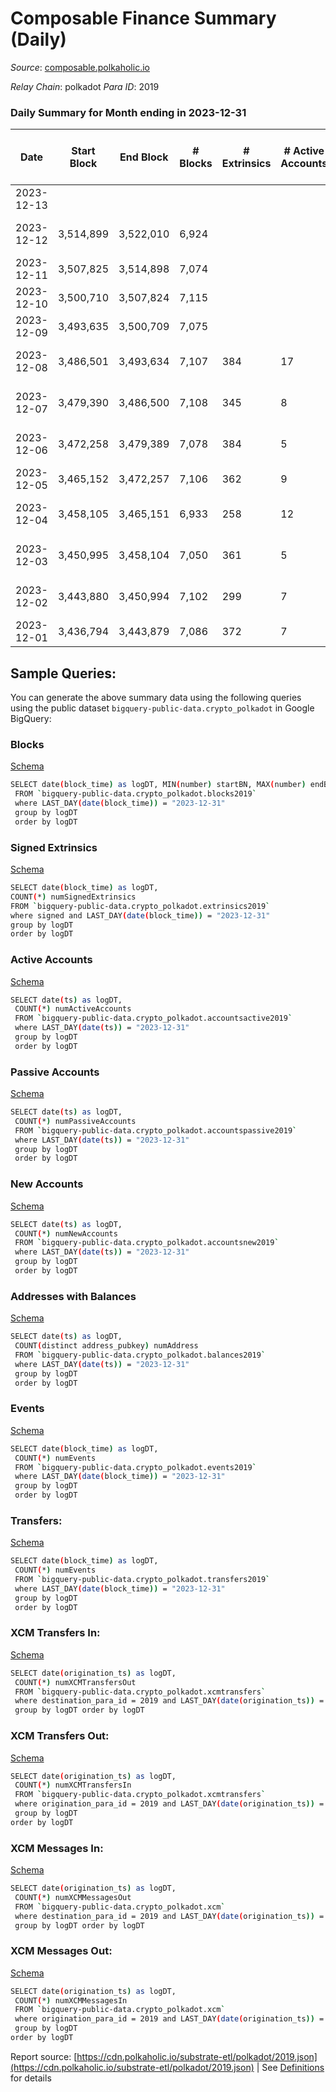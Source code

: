 # Composable Finance Summary (Daily)

_Source_: [composable.polkaholic.io](https://composable.polkaholic.io)

*Relay Chain*: polkadot
*Para ID*: 2019



### Daily Summary for Month ending in 2023-12-31


| Date    | Start Block | End Block | # Blocks | # Extrinsics | # Active Accounts | # Passive Accounts | # New Accounts | # Addresses | # Events  | # Transfers ($USD) | # XCM Transfers In ($USD) | # XCM Transfers Out ($USD) | # XCM In | # XCM Out | Issues |
|---------|-------------|-----------|----------|--------------|-------------------|--------------------|----------------|-------------|-----------|--------------------|---------------------------|----------------------------|----------|-----------|--------|
| 2023-12-13 |  |  |  |  |  |  |  |  |  |   |   |   |  |  |  |
| 2023-12-12 | 3,514,899 | 3,522,010 | 6,924 |  |  |  |  |  |  |   | 15 ($5,407.76) |   | 15 | 15 | 188 missing (2.64%) |
| 2023-12-11 | 3,507,825 | 3,514,898 | 7,074 |  |  |  |  |  |  |   | 3 ($426.18) |   | 4 | 3 |  |
| 2023-12-10 | 3,500,710 | 3,507,824 | 7,115 |  |  |  |  | 44 |  |   | 11 ($2,225.16) | 1  | 11 | 1 |  |
| 2023-12-09 | 3,493,635 | 3,500,709 | 7,075 |  |  |  |  |  |  |   | 3 ($62.21) |   | 3 | 6 |  |
| 2023-12-08 | 3,486,501 | 3,493,634 | 7,107 | 384 | 17 | 4 |  | 44 | 45,530 | 6,794  | 4 ($38.23) |   | 4 | 19 | 27 missing (0.38%) |
| 2023-12-07 | 3,479,390 | 3,486,500 | 7,108 | 345 | 8 | 16 |  | 44 | 44,558 | 6,068  | 12 ($2,742.48) |   | 12 | 9 | 3 missing (0.04%) |
| 2023-12-06 | 3,472,258 | 3,479,389 | 7,078 | 384 | 5 | 17 |  | 44 | 43,683 | 6,359  | 11 ($18,055.59) |   | 12 | 9 | 54 missing (0.76%) |
| 2023-12-05 | 3,465,152 | 3,472,257 | 7,106 | 362 | 9 | 14 |  | 44 | 44,440 | 5,835  | 13 ($140.43) |   | 12 | 3 |  |
| 2023-12-04 | 3,458,105 | 3,465,151 | 6,933 | 258 | 12 | 3 |  | 44 | 24,672 | 4,835  | 5 ($136.13) |   | 5 | 3 | 114 missing (1.62%) |
| 2023-12-03 | 3,450,995 | 3,458,104 | 7,050 | 361 | 5 | 1 |  | 44 | 23,040 | 6,339  | 10 ($1,268.71) |   | 10 | 5 | 60 missing (0.84%) |
| 2023-12-02 | 3,443,880 | 3,450,994 | 7,102 | 299 | 7 | 1 |  | 44 | 23,460 | 6,872  | 6 ($349.63) |   | 6 | 4 | 13 missing (0.18%) |
| 2023-12-01 | 3,436,794 | 3,443,879 | 7,086 | 372 | 7 | 1 |  | 44 | 24,459 | 6,969  | 27 ($8,438.42) |   | 27 | 3 |  |

## Sample Queries:
You can generate the above summary data using the following queries using the public dataset `bigquery-public-data.crypto_polkadot` in Google BigQuery:


### Blocks 

[Schema](https://github.com/colorfulnotion/substrate-etl/blob/main/schema/blocks.json)

```bash
SELECT date(block_time) as logDT, MIN(number) startBN, MAX(number) endBN, COUNT(*) numBlocks 
 FROM `bigquery-public-data.crypto_polkadot.blocks2019`  
 where LAST_DAY(date(block_time)) = "2023-12-31" 
 group by logDT 
 order by logDT
```

### Signed Extrinsics 

[Schema](https://github.com/colorfulnotion/substrate-etl/blob/main/schema/extrinsics.json)

```bash
SELECT date(block_time) as logDT, 
COUNT(*) numSignedExtrinsics 
FROM `bigquery-public-data.crypto_polkadot.extrinsics2019`  
where signed and LAST_DAY(date(block_time)) = "2023-12-31" 
group by logDT 
order by logDT
```

### Active Accounts 

[Schema](https://github.com/colorfulnotion/substrate-etl/blob/main/schema/accountsactive.json)

```bash
SELECT date(ts) as logDT, 
 COUNT(*) numActiveAccounts 
 FROM `bigquery-public-data.crypto_polkadot.accountsactive2019` 
 where LAST_DAY(date(ts)) = "2023-12-31" 
 group by logDT 
 order by logDT
```

### Passive Accounts 

[Schema](https://github.com/colorfulnotion/substrate-etl/blob/main/schema/accountspassive.json)

```bash
SELECT date(ts) as logDT, 
 COUNT(*) numPassiveAccounts 
 FROM `bigquery-public-data.crypto_polkadot.accountspassive2019` 
 where LAST_DAY(date(ts)) = "2023-12-31" 
 group by logDT 
 order by logDT
```

### New Accounts 

[Schema](https://github.com/colorfulnotion/substrate-etl/blob/main/schema/accountsnew.json)

```bash
SELECT date(ts) as logDT, 
 COUNT(*) numNewAccounts 
 FROM `bigquery-public-data.crypto_polkadot.accountsnew2019` 
 where LAST_DAY(date(ts)) = "2023-12-31" 
 group by logDT
 order by logDT
```

### Addresses with Balances 

[Schema](https://github.com/colorfulnotion/substrate-etl/blob/main/schema/balances.json)

```bash
SELECT date(ts) as logDT,
 COUNT(distinct address_pubkey) numAddress 
 FROM `bigquery-public-data.crypto_polkadot.balances2019` 
 where LAST_DAY(date(ts)) = "2023-12-31" 
 group by logDT 
 order by logDT
```

### Events 

[Schema](https://github.com/colorfulnotion/substrate-etl/blob/main/schema/events.json)

```bash
SELECT date(block_time) as logDT, 
 COUNT(*) numEvents 
 FROM `bigquery-public-data.crypto_polkadot.events2019` 
 where LAST_DAY(date(block_time)) = "2023-12-31" 
 group by logDT 
 order by logDT
```

### Transfers:

[Schema](https://github.com/colorfulnotion/substrate-etl/blob/main/schema/transfers.json)

```bash
SELECT date(block_time) as logDT, 
 COUNT(*) numEvents 
 FROM `bigquery-public-data.crypto_polkadot.transfers2019` 
 where LAST_DAY(date(block_time)) = "2023-12-31" 
 group by logDT 
 order by logDT
```

### XCM Transfers In: 

[Schema](https://github.com/colorfulnotion/substrate-etl/blob/main/schema/xcmtransfers.json)

```bash
SELECT date(origination_ts) as logDT, 
 COUNT(*) numXCMTransfersOut 
 FROM `bigquery-public-data.crypto_polkadot.xcmtransfers` 
 where destination_para_id = 2019 and LAST_DAY(date(origination_ts)) = "2023-12-31" 
 group by logDT order by logDT
```

### XCM Transfers Out: 

[Schema](https://github.com/colorfulnotion/substrate-etl/blob/main/schema/xcmtransfers.json)

```bash
SELECT date(origination_ts) as logDT, 
 COUNT(*) numXCMTransfersIn 
 FROM `bigquery-public-data.crypto_polkadot.xcmtransfers` 
 where origination_para_id = 2019 and LAST_DAY(date(origination_ts)) = "2023-12-31" 
 group by logDT 
order by logDT
```

### XCM Messages In: 

[Schema](https://github.com/colorfulnotion/substrate-etl/blob/main/schema/xcm.json)

```bash
SELECT date(origination_ts) as logDT, 
 COUNT(*) numXCMMessagesOut 
 FROM `bigquery-public-data.crypto_polkadot.xcm` 
 where destination_para_id = 2019 and LAST_DAY(date(origination_ts)) = "2023-12-31" 
 group by logDT order by logDT
```

### XCM Messages Out: 

[Schema](https://github.com/colorfulnotion/substrate-etl/blob/main/schema/xcm.json)

```bash
SELECT date(origination_ts) as logDT, 
 COUNT(*) numXCMMessagesIn 
 FROM `bigquery-public-data.crypto_polkadot.xcm` 
 where origination_para_id = 2019 and LAST_DAY(date(origination_ts)) = "2023-12-31" 
 group by logDT 
order by logDT
```


Report source: [https://cdn.polkaholic.io/substrate-etl/polkadot/2019.json](https://cdn.polkaholic.io/substrate-etl/polkadot/2019.json) | See [Definitions](/DEFINITIONS.md) for details
